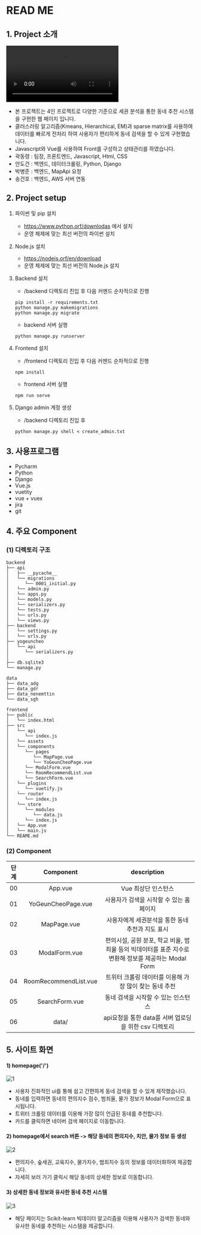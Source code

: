 # READ ME  

## 1. Project 소개

<video src="../../시연영상(최종).mp4"></video>

- 본 프로젝트는 4인 프로젝트로 다양한 기준으로 세권 분석을 통한 동네 추천 시스템을 구현한 웹 페이지 입니다.
- 클러스러링 알고리즘(Kmeans, Hierarchical, EM)과 sparse matrix를 사용하여 데이터를 빠르게 전처리 하여 사용자가 편리하게 동네 검색을 할 수 있게 구현했습니다.
- Javascript와 Vue를 사용하여 Front를 구성하고 상태관리를 하였습니다.
- 곽동령 : 팀장, 프론트엔드, Javascript, Html, CSS
- 안도건 : 백엔드, 데이터크롤링, Python, Django 
- 박병준 : 백엔드, MapApi 요청
- 송건호 : 백엔드, AWS 서버 연동



## 2. Project setup

1. 파이썬 및 pip 설치

   - https://www.python.orf/downlodas 에서 설치
   - 운영 체제에 맞는 최선 버전의 파이썬 설치

2. Node.js 설치

   - https://nodejs.orf/en/download
   - 운영 체제에 맞는 최선 버전의 Node.js 설치

3. Backend 설치

   - /backend 디렉토리 진입 후 다음 커멘드 순차적으로 진행

   ```
   pip install -r requirements.txt
   python manage.py makemigrations
   python manage.py migrate
   ```

   - backend 서버 실행

   ```
   python manage.py runserver
   ```

4. Frontend 설치

   - /frontend 디렉토리 진입 후 다음 커멘드 순차적으로 진행

   ```
   npm install
   ```

   - frontend 서버 실행

   ```
   npm run serve
   ```

5. Django admin 계정 생성

   - /backend 디렉토리 진입 후

   ```
   python manage.py shell < create_admin.txt
   ```



## 3. 사용프로그램

- Pycharm
- Python
- Django
- Vue.js
- vuetity
- vue + vuex
- jira
- git





## 4. 주요 Component

### (1) 디렉토리 구조

```
backend
├── api
│   ├── __pycache__
│   └── migrations
│      └── 0001_initial.py
│   └── admin.py
│   └── apps.py
│   └── models.py
│   └── serializers.py
│   └── tests.py
│   └── urls.py
│   └── views.py
├── backend
│   └── settings.py
│   └── urls.py
├── yogeuncheo
│   └── api
│      └── serializers.py
│
├── db.sqlite3
└── manage.py

data
├── data_adg
├── data_gdr
├── data_nenemttin
└── data_sgh

frontend
├── public
│   └── index.html
├── src
│   └── api
│      └── index.js
│   └── assets
│   └── components
│      └── pages
│         └── MapPage.vue
│         └── YoGeunCheoPage.vue
│      └── ModalForm.vue
│      └── RoomRecommendList.vue
│      └── SearchForm.vue
│   └── plugins
│      └── vuetify.js
│   └── router
│      └── index.js
│   └── store
│      └── modules
│         └── data.js
│      └── index.js
│   └── App.vue
│   └── main.js
└── REAME.md
```



### (2) Component

| 단계 |       Component       |                         description                          |
| :--: | :-------------------: | :----------------------------------------------------------: |
|  00  |        App.vue        |                     Vue 최상단 인스턴스                      |
|  01  |  YoGeunCheoPage.vue   |           사용자가 검색을 시작할 수 있는 홈페이지            |
|  02  |      MapPage.vue      |       사용자에게 세권분석을 통한 동네 추천과 지도 표시       |
|  03  |     ModalForm.vue     | 편의시설, 공원 분포, 학교 비율, 범죄율 등의 빅데이터를 표준 지수로 변환해 정보를 제공하는 Modal Form |
|  04  | RoomRecommendList.vue |    트위터 크롤링 데이터를 이용해 가장 많이 찾는 동네 추천    |
|  05  |    SearchForm.vue     |             동네 검색을 시작할 수 있는 인스턴스              |
|  06  |         data/         |    api요청을 통한 data를 서버 업로딩을 위한 csv 디렉토리     |




## 5. 사이트 화면

#### 1) homepage('/')

![1](assets/1.png)

- 사용자 진화적인 ui를 통해 쉽고 간편하게 동네 검색을 할 수 있게 제작했습니다. 
- 동네를 입력하면 동네의 편의지수 점수, 범죄율, 물가 정보가 Modal Form으로 표시됩니다.
- 트위터 크롤링 데이터를 이용해 가장 많이 언급된 동네를 추천합니다.
- 카드를 클릭하면 네이버 검색 페이지로 이동합니다.



#### 2) homepage에서 search 버튼 -> 해당 동네의 편의지수, 치안, 물가 정보 등 생성

![2](assets/2.png)

- 편의지수, 숲세권, 교육지수, 물가지수, 범죄지수 등의 정보를 데이터화하여 제공합니다.
- 자세히 보러 가기 클릭시 해당 동네의 상세한 정보로 이동합니다.



#### 3) 상세한 동네 정보와 유사한 동네 추천 시스템

![3](assets/3.png)

- 해당 페이지는 Scikit-learn 빅데이터 알고리즘을 이용해 사용자가 검색한 동네와 유사한 동네를 추천하는 시스템을 제공합니다. 
